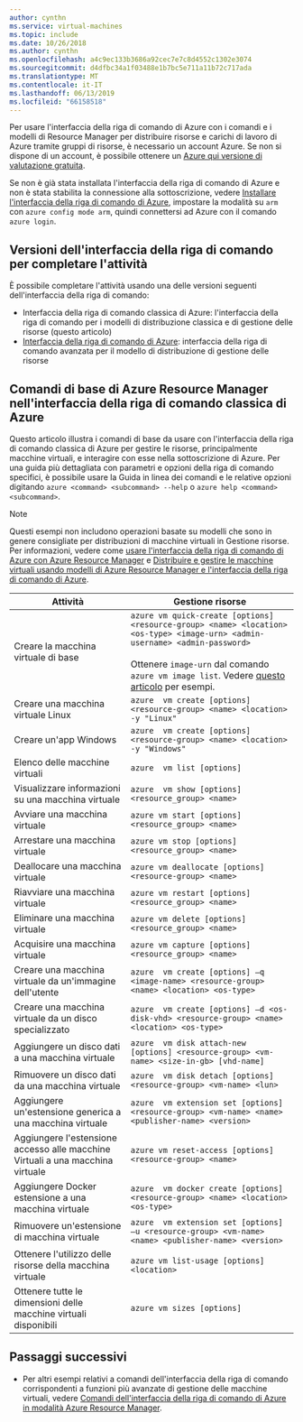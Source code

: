 ```yaml
---
author: cynthn
ms.service: virtual-machines
ms.topic: include
ms.date: 10/26/2018
ms.author: cynthn
ms.openlocfilehash: a4c9ec133b3686a92cec7e7c8d4552c1302e3074
ms.sourcegitcommit: d4dfbc34a1f03488e1b7bc5e711a11b72c717ada
ms.translationtype: MT
ms.contentlocale: it-IT
ms.lasthandoff: 06/13/2019
ms.locfileid: "66158518"
---
```

Per usare l'interfaccia della riga di comando di Azure con i comandi e i modelli di Resource Manager per distribuire risorse e carichi di lavoro di Azure tramite gruppi di risorse, è necessario un account Azure. Se non si dispone di un account, è possibile ottenere un [Azure qui versione di valutazione gratuita](https://azure.microsoft.com/pricing/free-trial/).

Se non è già stata installata l'interfaccia della riga di comando di Azure e non è stata stabilita la connessione alla sottoscrizione, vedere [Installare l'interfaccia della riga di comando di Azure](../articles/cli-install-nodejs.md), impostare la modalità su `arm` con `azure config mode arm`, quindi connettersi ad Azure con il comando `azure login`.

## <a name="cli-versions-to-complete-the-task"></a>Versioni dell'interfaccia della riga di comando per completare l'attività
È possibile completare l'attività usando una delle versioni seguenti dell'interfaccia della riga di comando:

- Interfaccia della riga di comando classica di Azure: l'interfaccia della riga di comando per i modelli di distribuzione classica e di gestione delle risorse (questo articolo)
- [Interfaccia della riga di comando di Azure](../articles/virtual-machines/linux/cli-manage.md): interfaccia della riga di comando avanzata per il modello di distribuzione di gestione delle risorse

## <a name="basic-azure-resource-manager-commands-in-azure-classic-cli"></a>Comandi di base di Azure Resource Manager nell'interfaccia della riga di comando classica di Azure

Questo articolo illustra i comandi di base da usare con l'interfaccia della riga di comando classica di Azure per gestire le risorse, principalmente macchine virtuali, e interagire con esse nella sottoscrizione di Azure.  Per una guida più dettagliata con parametri e opzioni della riga di comando specifici, è possibile usare la Guida in linea dei comandi e le relative opzioni digitando `azure <command> <subcommand> --help` o `azure help <command> <subcommand>`.

> [!NOTE]
> Questi esempi non includono operazioni basate su modelli che sono in genere consigliate per distribuzioni di macchine virtuali in Gestione risorse. Per informazioni, vedere come [usare l'interfaccia della riga di comando di Azure con Azure Resource Manager](../articles/xplat-cli-azure-resource-manager.md) e [Distribuire e gestire le macchine virtuali usando modelli di Azure Resource Manager e l'interfaccia della riga di comando di Azure](../articles/virtual-machines/linux/create-ssh-secured-vm-from-template.md?toc=%2fazure%2fvirtual-machines%2flinux%2ftoc.json).
> 
> 

| Attività | Gestione risorse |
| --- | --- |
| Creare la macchina virtuale di base |`azure vm quick-create [options] <resource-group> <name> <location> <os-type> <image-urn> <admin-username> <admin-password>`<br/><br/>Ottenere `image-urn` dal comando `azure vm image list`. Vedere [questo articolo](../articles/virtual-machines/linux/cli-ps-findimage.md?toc=%2fazure%2fvirtual-machines%2flinux%2ftoc.json) per esempi. |
| Creare una macchina virtuale Linux |`azure  vm create [options] <resource-group> <name> <location> -y "Linux"` |
| Creare un'app Windows |`azure  vm create [options] <resource-group> <name> <location> -y "Windows"` |
| Elenco delle macchine virtuali |`azure  vm list [options]` |
| Visualizzare informazioni su una macchina virtuale |`azure  vm show [options] <resource_group> <name>` |
| Avviare una macchina virtuale |`azure vm start [options] <resource_group> <name>` |
| Arrestare una macchina virtuale |`azure vm stop [options] <resource_group> <name>` |
| Deallocare una macchina virtuale |`azure vm deallocate [options] <resource-group> <name>` |
| Riavviare una macchina virtuale |`azure vm restart [options] <resource_group> <name>` |
| Eliminare una macchina virtuale |`azure vm delete [options] <resource_group> <name>` |
| Acquisire una macchina virtuale |`azure vm capture [options] <resource_group> <name>` |
| Creare una macchina virtuale da un'immagine dell'utente |`azure  vm create [options] –q <image-name> <resource-group> <name> <location> <os-type>` |
| Creare una macchina virtuale da un disco specializzato |`azure  vm create [options] –d <os-disk-vhd> <resource-group> <name> <location> <os-type>` |
| Aggiungere un disco dati a una macchina virtuale |`azure  vm disk attach-new [options] <resource-group> <vm-name> <size-in-gb> [vhd-name]` |
| Rimuovere un disco dati da una macchina virtuale |`azure  vm disk detach [options] <resource-group> <vm-name> <lun>` |
| Aggiungere un'estensione generica a una macchina virtuale |`azure  vm extension set [options] <resource-group> <vm-name> <name> <publisher-name> <version>` |
| Aggiungere l'estensione accesso alle macchine Virtuali a una macchina virtuale |`azure vm reset-access [options] <resource-group> <name>` |
| Aggiungere Docker estensione a una macchina virtuale |`azure  vm docker create [options] <resource-group> <name> <location> <os-type>` |
| Rimuovere un'estensione di macchina virtuale |`azure  vm extension set [options] –u <resource-group> <vm-name> <name> <publisher-name> <version>` |
| Ottenere l'utilizzo delle risorse della macchina virtuale |`azure vm list-usage [options] <location>` |
| Ottenere tutte le dimensioni delle macchine virtuali disponibili |`azure vm sizes [options]` |

## <a name="next-steps"></a>Passaggi successivi
* Per altri esempi relativi a comandi dell'interfaccia della riga di comando corrispondenti a funzioni più avanzate di gestione delle macchine virtuali, vedere [Comandi dell'interfaccia della riga di comando di Azure in modalità Azure Resource Manager](../articles/virtual-machines/azure-cli-arm-commands.md).
